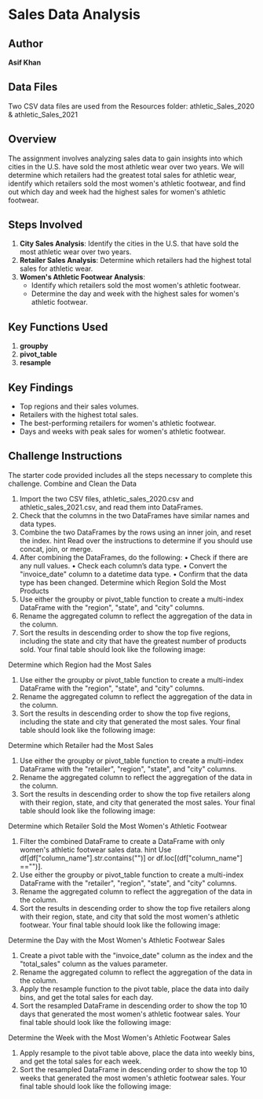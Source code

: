 # Sales Data Analysis

## Author
**Asif Khan**

## Data Files
Two CSV data files are used from the Resources folder: athletic_Sales_2020 & athletic_Sales_2021

## Overview
The assignment involves analyzing sales data to gain insights into which cities in the U.S. have sold the most athletic wear over two years. We will determine which retailers had the greatest total sales for athletic wear, identify which retailers sold the most women's athletic footwear, and find out which day and week had the highest sales for women's athletic footwear.

## Steps Involved
1. **City Sales Analysis**: Identify the cities in the U.S. that have sold the most athletic wear over two years.
2. **Retailer Sales Analysis**: Determine which retailers had the highest total sales for athletic wear.
3. **Women's Athletic Footwear Analysis**:
   - Identify which retailers sold the most women's athletic footwear.
   - Determine the day and week with the highest sales for women's athletic footwear.

## Key Functions Used
1. **groupby**
2. **pivot_table**
3. **resample**

## Key Findings
- Top regions and their sales volumes.
- Retailers with the highest total sales.
- The best-performing retailers for women's athletic footwear.
- Days and weeks with peak sales for women's athletic footwear.

## Challenge Instructions
The starter code provided includes all the steps necessary to complete this challenge.
Combine and Clean the Data
1. Import the two CSV files, athletic_sales_2020.csv and athletic_sales_2021.csv, and read them into DataFrames.
2. Check that the columns in the two DataFrames have similar names and data types.
3. Combine the two DataFrames by the rows using an inner join, and reset the index.
hint
Read over the instructions to determine if you should use concat, join, or merge.
4. After combining the DataFrames, do the following:
• Check if there are any null values.
• Check each column’s data type.
• Convert the "invoice_date" column to a datetime data type.
• Confirm that the data type has been changed.
Determine which Region Sold the Most Products
1. Use either the groupby or pivot_table function to create a multi-index DataFrame with the "region", "state", and "city" columns.
2. Rename the aggregated column to reflect the aggregation of the data in the column.
3. Sort the results in descending order to show the top five regions, including the state and city that have the greatest number of products sold. Your final table should look like the following image:

Determine which Region had the Most Sales
1. Use either the groupby or pivot_table function to create a multi-index DataFrame with the "region", "state", and "city" columns.
2. Rename the aggregated column to reflect the aggregation of the data in the column.
3. Sort the results in descending order to show the top five regions, including the state and city that generated the most sales. Your final table should look like the following image:

Determine which Retailer had the Most Sales
1. Use either the groupby or pivot_table function to create a multi-index DataFrame with the "retailer", "region", "state", and "city" columns.
2. Rename the aggregated column to reflect the aggregation of the data in the column.
3. Sort the results in descending order to show the top five retailers along with their region, state, and city that generated the most sales. Your final table should look like the following image:

Determine which Retailer Sold the Most Women's Athletic Footwear
1. Filter the combined DataFrame to create a DataFrame with only women's athletic footwear sales data.
hint
Use df[df["column_name"].str.contains("<value>")] or df.loc[(df["column_name"] =="<value>")].
2. Use either the groupby or pivot_table function to create a multi-index DataFrame with the "retailer", "region", "state", and "city" columns.
3. Rename the aggregated column to reflect the aggregation of the data in the column.
4. Sort the results in descending order to show the top five retailers along with their region, state, and city that sold the most women's athletic footwear. Your final table should look like the following image:

Determine the Day with the Most Women's Athletic Footwear Sales
1. Create a pivot table with the "invoice_date" column as the index and the "total_sales" column as the values parameter.
2. Rename the aggregated column to reflect the aggregation of the data in the column.
3. Apply the resample function to the pivot table, place the data into daily bins, and get the total sales for each day.
4. Sort the resampled DataFrame in descending order to show the top 10 days that generated the most women's athletic footwear sales. Your final table should look like the following image:

Determine the Week with the Most Women's Athletic Footwear Sales
1. Apply resample to the pivot table above, place the data into weekly bins, and get the total sales for each week.
2. Sort the resampled DataFrame in descending order to show the top 10 weeks that generated the most women's athletic footwear sales. Your final table should look like the following image:

